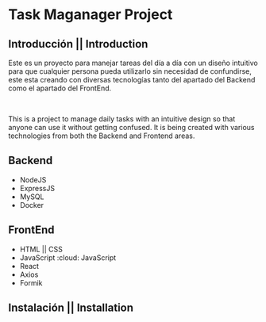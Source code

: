 <h1>Task Maganager Project</h1>
<h2>Introducción || Introduction</h2>
<p>Este es un proyecto para manejar tareas del día a día con un diseño intuitivo para que cualquier persona pueda utilizarlo sin necesidad de confundirse, este esta creando con diversas tecnologías tanto del apartado del Backend como el apartado del FrontEnd.</p><br/>

<p>This is a project to manage daily tasks with an intuitive design so that anyone can use it without getting confused. It is being created with various technologies from both the Backend and Frontend areas.</p>
<h2>Backend</h2>
<ul>
<li>NodeJS</li>
<li>ExpressJS</li>
<li>MySQL</li>
<li>Docker</li>
</ul>
<h2>FrontEnd</h2>
<ul>
<li>HTML || CSS</li>
<li>JavaScript :cloud: JavaScript</li>
<li>React</li>
<li>Axios</li>
<li>Formik</li>
</ul>

<h2>Instalación || Installation</h2>
